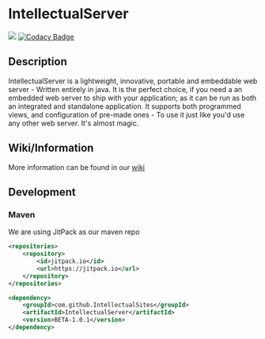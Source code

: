 # IntellectualServer
[![](https://jitpack.io/v/IntellectualSites/IntellectualServer.svg)](https://jitpack.io/#IntellectualSites/IntellectualServer)
[![Codacy Badge](https://api.codacy.com/project/badge/Grade/73620f1387604ab3b719045696b76cee)](https://www.codacy.com/app/citymonstret/IntellectualServer?utm_source=github.com&amp;utm_medium=referral&amp;utm_content=IntellectualSites/IntellectualServer&amp;utm_campaign=Badge_Grade)
## Description
IntellectualServer is a lightweight, innovative, portable and embeddable web server - Written entirely in java.
It is the perfect choice, if you need a an embedded web server to ship with your application; as it can be
run as both an integrated and standalone application. It supports both programmed views, and configuration of 
pre-made ones - To use it just like you'd use any other web server. It's almost magic.

## Wiki/Information
More information can be found in our [wiki](https://github.com/IntellectualSites/IntellectualServer/wiki)

## Development

### Maven

We are using JitPack as our maven repo
```xml
<repositories>
    <repository>
        <id>jitpack.io</id>
        <url>https://jitpack.io</url>
    </repository>
</repositories>

<dependency>
    <groupId>com.github.IntellectualSites</groupId>
    <artifactId>IntellectualServer</artifactId>
    <version>BETA-1.0.1</version>
</dependency>
```
